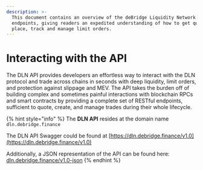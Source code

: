 ```yaml
---
description: >-
  This document contains an overview of the deBridge Liquidity Network API
  endpoints, giving readers an expedited understanding of how to get quotes,
  place, track and manage limit orders.
---
```


# Interacting with the API

The DLN API provides developers an effortless way to interact with the DLN protocol and trade across chains in seconds with deep liquidity, limit orders, and protection against slippage and MEV. The API takes the burden off of building complex and sometimes painful interactions with blockchain RPCs and smart contracts by providing a complete set of RESTful endpoints, sufficient to quote, create, and manage trades during their whole lifecycle.

{% hint style="info" %}
The **DLN API** resides at the domain name `dln.debridge.finance`

The DLN API Swagger could be found at [https://dln.debridge.finance/v1.0](https://dln.debridge.finance/v1.0)

Additionally, a JSON representation of the API can be found here: [dln.debridge.finance/v1.0-json](https://dln.debridge.finance/v1.0-json)
{% endhint %}
